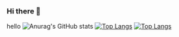### Hi there 👋
hello
![Anurag's GitHub stats](https://github-readme-stats.vercel.app/api?username=baoluong2900&show_icons=true&theme=radical)
[![Top Langs](https://github-readme-stats.vercel.app/api/top-langs/?username=baoluong2900&layout=compact)](https://github.com/baoluong2900/github-readme-stats)
[![Top Langs](https://github-readme-stats.vercel.app/api/top-langs/?username=baoluong2900&langs_count=8)](https://github.com/baoluong2900/github-readme-stats)
<!--
**baoluong2900/baoluong2900** is a ✨ _special_ ✨ repository because its `README.md` (this file) appears on your GitHub profile.

Here are some ideas to get you started:

- 🔭 I’m currently working on ...
- 🌱 I’m currently learning ...
- 👯 I’m looking to collaborate on ...
- 🤔 I’m looking for help with ...
- 💬 Ask me about ...
- 📫 How to reach me: ...
- 😄 Pronouns: ...
- ⚡ Fun fact: ...
-->

